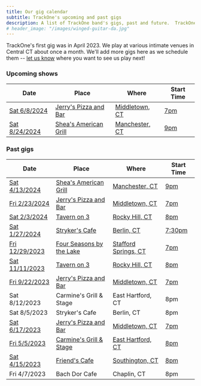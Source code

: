 ```yaml
---
title: Our gig calendar
subtitle: TrackOne's upcoming and past gigs
description: A list of TrackOne band's gigs, past and future.  TrackOne is a rock & roll cover band in Central Connecticut.
# header_image: "/images/winged-guitar-da.jpg"
---
```


TrackOne's first gig was in April 2023.
We play at various intimate venues in Central CT about once a month.
We'll add more gigs here as we schedule them -- [let us know](/contact) where you want to see us play next!



### Upcoming shows

| Date                | Place                         | Where                    | Start Time  |
|---------------------|-------------------------------|--------------------------|-------------|
| [Sat 6/8/2024][11]  | [Jerry's Pizza and Bar][11]   | [Middletown, CT][11]     | [7pm][11]   |
| [Sat 8/24/2024][12] | [Shea's American Grill][12]   | [Manchester, CT][12]     | [9pm][12]   |



### Past gigs

| Date                | Place                         | Where                    | Start Time  |
|---------------------|-------------------------------|--------------------------|-------------|
| [Sat 4/13/2024][10] | [Shea's American Grill][10]   | [Manchester, CT][10]     | [9pm][10]   |
| [Fri 2/23/2024][9]  | [Jerry's Pizza and Bar][9]    | [Middletown, CT][9]      | [7pm][9]    |
| [Sat 2/3/2024][8]   | [Tavern on 3][8]              | [Rocky Hill, CT][8]      | [8pm][8]    |
| [Sat 1/27/2024][7]  | [Stryker's Cafe][7]           | [Berlin, CT][7]          | [7:30pm][7] |
| [Fri 12/29/2023][6] | [Four Seasons by the Lake][6] | [Stafford Springs, CT][6]| [7pm][6]    |
| [Sat 11/11/2023][1] | [Tavern on 3][1]              | [Rocky Hill, CT][1]      | [8pm][1]    |
| [Fri 9/22/2023][2]  | [Jerry's Pizza and Bar][2]    | [Middletown, CT][2]      | [7pm][2]    |
| Sat 8/12/2023       | Carmine's Grill & Stage       | East Hartford, CT        | 8pm         |
| Sat 8/5/2023        | Stryker's Cafe                | Berlin, CT               | 8pm         |
| [Sat 6/17/2023][4]  | [Jerry's Pizza and Bar][4]    | [Middletown, CT][4]      | [7pm][4]    |
| [Fri 5/5/2023][3]   | [Carmine's Grill & Stage][3]  | [East Hartford, CT][3]   | [8pm][3]    |
| [Sat 4/15/2023][5]  | [Friend's Cafe][5]            | [Southington, CT][5]     | [8pm][5]    |
| Fri 4/7/2023        | Bach Dor Cafe                 | Chaplin, CT              | 8pm         |

[1]: /2023/10/11/veterans-day-gig.html
[2]: /2023/09/13/gig-and-giveaway.html
[3]: /2023/05/05/carmines.html
[4]: /2023/06/18/jerrys.html
[5]: /2023/09/16/demo-video.html
[6]: /2023/11/18/four-seasons-gig.html
[7]: /2023/11/22/strykers-gig.html
[8]: /2023/12/30/return-to-t3.html
[9]: /2024/02/09/jerrys-in-feb.html
[10]: /2024/03/02/sheas-in-apr.html
[11]: /2024/05/14/jerrys-in-june.html
[12]: /2024/05/16/sheas-in-aug.html